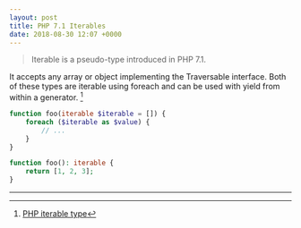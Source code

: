 ```yaml
---
layout: post
title: PHP 7.1 Iterables
date: 2018-08-30 12:07 +0000
---
```


> Iterable is a pseudo-type introduced in PHP 7.1. 

It accepts any array or object implementing the Traversable interface. Both of these types are iterable using foreach and can be used with yield from within a generator. [^1]

[^1]: [PHP iterable type](http://php.net/manual/en/language.types.iterable.php)


```php
function foo(iterable $iterable = []) {
    foreach ($iterable as $value) {
        // ...
    } 
}
```

```php
function foo(): iterable {
    return [1, 2, 3];
}
```



---
